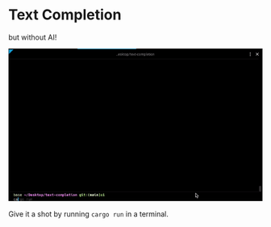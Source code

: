 # Text Completion
but without AI!

![](https://github.com/sunjesse/text-completion/blob/main/demo/text-completion-demo.gif)

Give it a shot by running `cargo run` in a terminal.
